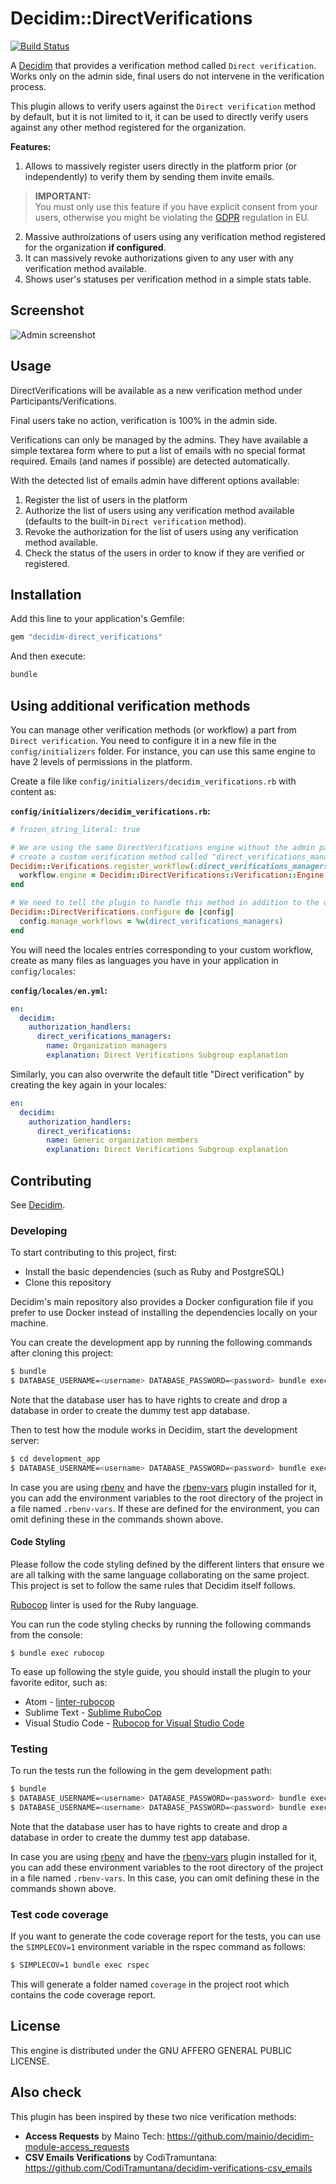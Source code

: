 # Decidim::DirectVerifications

[![Build Status](https://travis-ci.org/Platoniq/decidim-verifications-direct_verifications.svg?branch=master)](https://travis-ci.org/Platoniq/decidim-verifications-direct_verifications)

A [Decidim](https://github.com/decidim/decidim) that provides a verification method called `Direct verification`. Works only on the admin side, final users do not intervene in the verification process.

This plugin allows to verify users against the `Direct verification` method by default, but it is not limited to it, it can be used to directly verify users against any other method registered for the organization.

**Features:**

1. Allows to massively register users directly in the platform prior (or independently) to verify them by sending them invite emails.
> **IMPORTANT:**<br>
> You must only use this feature if you have explicit consent from your users, otherwise you might be violating the [GDPR](https://eugdpr.org/) regulation in EU.
2. Massive authroizations of users using any verification method registered for the organization **if configured**.
3. It can massively revoke authorizations given to any user with any verification method available.
4. Shows user's statuses per verification method in a simple stats table.

## Screenshot

![Admin screenshot](examples/screenshot.png)

## Usage

DirectVerifications will be available as a new verification method under Participants/Verifications.

Final users take no action, verification is 100% in the admin side.

Verifications can only be managed by the admins. They have available a simple textarea form where to put a list of emails with no special format required. Emails (and names if possible) are detected automatically.

With the detected list of emails admin have different options available:

1. Register the list of users in the platform
2. Authorize the list of users using any verification method available (defaults to the built-in `Direct verification` method).
3. Revoke the authorization for the list of users using any verification method available.
4. Check the status of the users in order to know if they are verified or registered.

## Installation

Add this line to your application's Gemfile:

```ruby
gem "decidim-direct_verifications"
```

And then execute:

```bash
bundle
```

## Using additional verification methods

You can manage other verification methods (or workflow) a part from `Direct verification`. You need to configure it in a new file in the `config/initializers` folder.
For instance, you can use this same engine to have 2 levels of permissions in the platform. 

Create a file like `config/initializers/decidim_verifications.rb` with content as:

**`config/initializers/decidim_verifications.rb`:**

```ruby
# frozen_string_literal: true

# We are using the same DirectVerifications engine without the admin part to 
# create a custom verification method called "direct_verifications_managers"
Decidim::Verifications.register_workflow(:direct_verifications_managers) do |workflow|
  workflow.engine = Decidim::DirectVerifications::Verification::Engine
end

# We need to tell the plugin to handle this method in addition to the default "Direct verification". Any registered workflow is valid.
Decidim::DirectVerifications.configure do |config|
  config.manage_workflows = %w(direct_verifications_managers)
end

```

You will need the locales entries corresponding to your custom workflow, create as many files as languages you have in your application in `config/locales`:

**`config/locales/en.yml`:**

```yaml
en:
  decidim:
    authorization_handlers:
      direct_verifications_managers:
        name: Organization managers
        explanation: Direct Verifications Subgroup explanation
```

Similarly, you can also overwrite the default title "Direct verification" by creating the key again in your locales:

```yaml
en:
  decidim:
    authorization_handlers:
      direct_verifications:
        name: Generic organization members
        explanation: Direct Verifications Subgroup explanation
```


## Contributing

See [Decidim](https://github.com/decidim/decidim).

### Developing

To start contributing to this project, first:

- Install the basic dependencies (such as Ruby and PostgreSQL)
- Clone this repository

Decidim's main repository also provides a Docker configuration file if you
prefer to use Docker instead of installing the dependencies locally on your
machine.

You can create the development app by running the following commands after
cloning this project:

```bash
$ bundle
$ DATABASE_USERNAME=<username> DATABASE_PASSWORD=<password> bundle exec rake development_app
```

Note that the database user has to have rights to create and drop a database in
order to create the dummy test app database.

Then to test how the module works in Decidim, start the development server:

```bash
$ cd development_app
$ DATABASE_USERNAME=<username> DATABASE_PASSWORD=<password> bundle exec rails s
```

In case you are using [rbenv](https://github.com/rbenv/rbenv) and have the
[rbenv-vars](https://github.com/rbenv/rbenv-vars) plugin installed for it, you
can add the environment variables to the root directory of the project in a file
named `.rbenv-vars`. If these are defined for the environment, you can omit
defining these in the commands shown above.

#### Code Styling

Please follow the code styling defined by the different linters that ensure we
are all talking with the same language collaborating on the same project. This
project is set to follow the same rules that Decidim itself follows.

[Rubocop](https://rubocop.readthedocs.io/) linter is used for the Ruby language.

You can run the code styling checks by running the following commands from the
console:

```
$ bundle exec rubocop
```

To ease up following the style guide, you should install the plugin to your
favorite editor, such as:

- Atom - [linter-rubocop](https://atom.io/packages/linter-rubocop)
- Sublime Text - [Sublime RuboCop](https://github.com/pderichs/sublime_rubocop)
- Visual Studio Code - [Rubocop for Visual Studio Code](https://github.com/misogi/vscode-ruby-rubocop)

### Testing

To run the tests run the following in the gem development path:

```bash
$ bundle
$ DATABASE_USERNAME=<username> DATABASE_PASSWORD=<password> bundle exec rake test_app
$ DATABASE_USERNAME=<username> DATABASE_PASSWORD=<password> bundle exec rspec
```

Note that the database user has to have rights to create and drop a database in
order to create the dummy test app database.

In case you are using [rbenv](https://github.com/rbenv/rbenv) and have the
[rbenv-vars](https://github.com/rbenv/rbenv-vars) plugin installed for it, you
can add these environment variables to the root directory of the project in a
file named `.rbenv-vars`. In this case, you can omit defining these in the
commands shown above.

### Test code coverage

If you want to generate the code coverage report for the tests, you can use
the `SIMPLECOV=1` environment variable in the rspec command as follows:

```bash
$ SIMPLECOV=1 bundle exec rspec
```

This will generate a folder named `coverage` in the project root which contains
the code coverage report.

## License

This engine is distributed under the GNU AFFERO GENERAL PUBLIC LICENSE.

## Also check

This plugin has been inspired by these two nice verification methods:

- **Access Requests** by Maino Tech: https://github.com/mainio/decidim-module-access_requests
- **CSV Emails Verifications** by CodiTramuntana: https://github.com/CodiTramuntana/decidim-verifications-csv_emails
